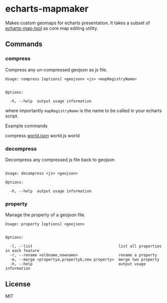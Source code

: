 # echarts-mapmaker

Makes custom geomaps for echarts presentation. It takes a subset of [echarts-map-tool](https://github.com/ecomfe/echarts-map-tool) as core map editing utility.

## Commands

### compress

Compress any un-compressed geojson as js file.

```
Usage: compress [options] <geojson> <js> <mapRegistryName>


Options:

  -h, --help  output usage information
```

where importantly `mapRegistryName` is the name to be called in your echarts script.

Example commands

compress [world.json](https://github.com/ecomfe/echarts/blob/master/map/json/world.json) world.js world

### decompress

Decompress any compressed js file back to geojson

```

Usage: decompress <js> <geojson>

Options:

  -h, --help  output usage information
```


### property

Manage the property of a geojson file.

```
Usage: property [options] <geojson>


Options:

  -l, --list                                      list all properties in each feature
  -r, --rename <oldname,newname>                  rename a property
  -m, --merge <propertya,propertyb,new property>  merge two property
  -h, --help                                      output usage information
```

## License

MIT